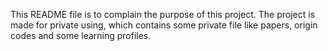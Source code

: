 This README file is to complain the purpose of this project.
The project is made for private using, which contains some private file like papers, origin codes and some learning profiles. 

